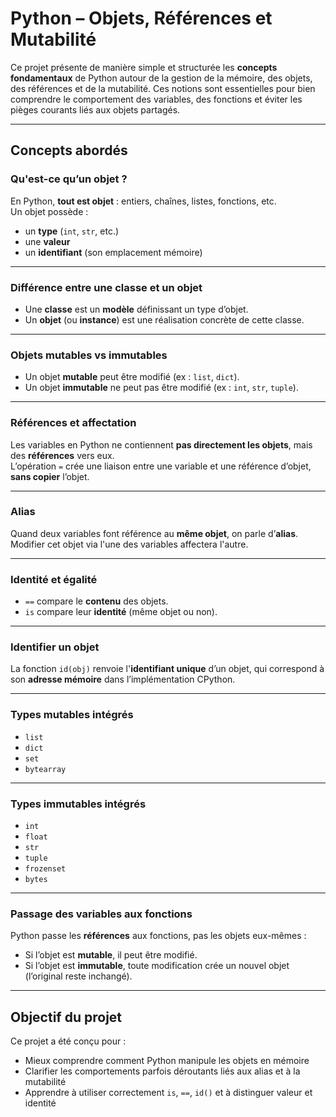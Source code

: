 #  Python – Objets, Références et Mutabilité

Ce projet présente de manière simple et structurée les **concepts fondamentaux** de Python autour de la gestion de la mémoire, des objets, des références et de la mutabilité. Ces notions sont essentielles pour bien comprendre le comportement des variables, des fonctions et éviter les pièges courants liés aux objets partagés.

---

##  Concepts abordés

###  Qu'est-ce qu’un objet ?
En Python, **tout est objet** : entiers, chaînes, listes, fonctions, etc.  
Un objet possède :
- un **type** (`int`, `str`, etc.)
- une **valeur**
- un **identifiant** (son emplacement mémoire)

---

###  Différence entre une classe et un objet
- Une **classe** est un **modèle** définissant un type d’objet.
- Un **objet** (ou **instance**) est une réalisation concrète de cette classe.

---

###  Objets mutables vs immutables
- Un objet **mutable** peut être modifié (ex : `list`, `dict`).
- Un objet **immutable** ne peut pas être modifié (ex : `int`, `str`, `tuple`).

---

###  Références et affectation
Les variables en Python ne contiennent **pas directement les objets**, mais des **références** vers eux.  
L’opération `=` crée une liaison entre une variable et une référence d’objet, **sans copier** l’objet.

---

###  Alias
Quand deux variables font référence au **même objet**, on parle d’**alias**.  
Modifier cet objet via l'une des variables affectera l'autre.

---

###  Identité et égalité
- `==` compare le **contenu** des objets.
- `is` compare leur **identité** (même objet ou non).

---

###  Identifier un objet
La fonction `id(obj)` renvoie l'**identifiant unique** d’un objet, qui correspond à son **adresse mémoire** dans l’implémentation CPython.

---

###  Types mutables intégrés
- `list`
- `dict`
- `set`
- `bytearray`

---

###  Types immutables intégrés
- `int`
- `float`
- `str`
- `tuple`
- `frozenset`
- `bytes`

---

###  Passage des variables aux fonctions
Python passe les **références** aux fonctions, pas les objets eux-mêmes :
- Si l’objet est **mutable**, il peut être modifié.
- Si l’objet est **immutable**, toute modification crée un nouvel objet (l’original reste inchangé).

---

##  Objectif du projet

Ce projet a été conçu pour :
- Mieux comprendre comment Python manipule les objets en mémoire
- Clarifier les comportements parfois déroutants liés aux alias et à la mutabilité
- Apprendre à utiliser correctement `is`, `==`, `id()` et à distinguer valeur et identité
